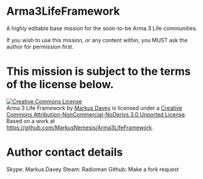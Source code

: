 Arma3LifeFramework
==================

A highly editable base mission for the soon-to-be Arma 3 Life communities.

If you wish to use this mission, or any content within, you MUST ask the author for permission first.

This mission is subject to the terms of the license below.
==========================================================
<a rel="license" href="http://creativecommons.org/licenses/by-nc-nd/3.0/deed.en_US"><img alt="Creative Commons License" style="border-width:0" src="http://i.creativecommons.org/l/by-nc-nd/3.0/88x31.png" /></a><br /><span xmlns:dct="http://purl.org/dc/terms/" property="dct:title">Arma 3 Life Framework</span> by <a xmlns:cc="http://creativecommons.org/ns#" href="markus-davey.info" property="cc:attributionName" rel="cc:attributionURL">Markus Davey</a> is licensed under a <a rel="license" href="http://creativecommons.org/licenses/by-nc-nd/3.0/deed.en_US">Creative Commons Attribution-NonCommercial-NoDerivs 3.0 Unported License</a>.<br />Based on a work at <a xmlns:dct="http://purl.org/dc/terms/" href="https://github.com/MarkusNemesis/Arma3LifeFramework" rel="dct:source">https://github.com/MarkusNemesis/Arma3LifeFramework</a>.

Author contact details
======================
Skype: Markus.Davey
Steam: Radioman
Github: Make a fork request
